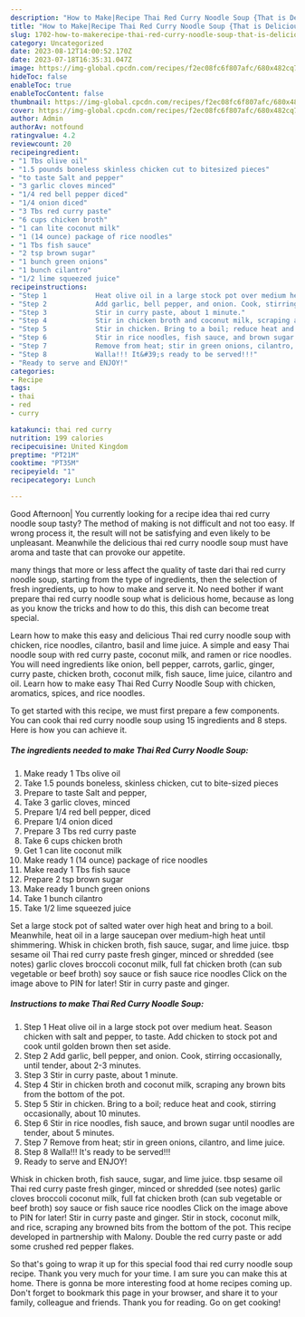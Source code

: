 ```yaml
---
description: "How to Make|Recipe Thai Red Curry Noodle Soup {That is Delicious"
title: "How to Make|Recipe Thai Red Curry Noodle Soup {That is Delicious"
slug: 1702-how-to-makerecipe-thai-red-curry-noodle-soup-that-is-delicious
category: Uncategorized
date: 2023-08-12T14:00:52.170Z
date: 2023-07-18T16:35:31.047Z
image: https://img-global.cpcdn.com/recipes/f2ec08fc6f807afc/680x482cq70/thai-red-curry-noodle-soup-recipe-main-photo.jpg
hideToc: false
enableToc: true
enableTocContent: false
thumbnail: https://img-global.cpcdn.com/recipes/f2ec08fc6f807afc/680x482cq70/thai-red-curry-noodle-soup-recipe-main-photo.jpg
cover: https://img-global.cpcdn.com/recipes/f2ec08fc6f807afc/680x482cq70/thai-red-curry-noodle-soup-recipe-main-photo.jpg
author: Admin
authorAv: notfound
ratingvalue: 4.2
reviewcount: 20
recipeingredient:
- "1 Tbs olive oil"
- "1.5 pounds boneless skinless chicken cut to bitesized pieces"
- "to taste Salt and pepper"
- "3 garlic cloves minced"
- "1/4 red bell pepper diced"
- "1/4 onion diced"
- "3 Tbs red curry paste"
- "6 cups chicken broth"
- "1 can lite coconut milk"
- "1 (14 ounce) package of rice noodles"
- "1 Tbs fish sauce"
- "2 tsp brown sugar"
- "1 bunch green onions"
- "1 bunch cilantro"
- "1/2 lime squeezed juice"
recipeinstructions:
- "Step 1            Heat olive oil in a large stock pot over medium heat. Season chicken with salt and pepper, to taste. Add chicken to stock pot and cook until golden brown then set aside."
- "Step 2            Add garlic, bell pepper, and onion. Cook, stirring occasionally, until tender, about 2-3 minutes."
- "Step 3            Stir in curry paste, about 1 minute."
- "Step 4            Stir in chicken broth and coconut milk, scraping any brown bits from the bottom of the pot."
- "Step 5            Stir in chicken. Bring to a boil; reduce heat and cook, stirring occasionally, about 10 minutes."
- "Step 6            Stir in rice noodles, fish sauce, and brown sugar until noodles are tender, about 5 minutes."
- "Step 7            Remove from heat; stir in green onions, cilantro, and lime juice."
- "Step 8            Walla!!! It&#39;s ready to be served!!!"
- "Ready to serve and ENJOY!"
categories:
- Recipe
tags:
- thai
- red
- curry

katakunci: thai red curry 
nutrition: 199 calories
recipecuisine: United Kingdom
preptime: "PT21M"
cooktime: "PT35M"
recipeyield: "1"
recipecategory: Lunch

---
```



Good Afternoon| You currently looking for a recipe idea thai red curry noodle soup tasty? The method of making is not difficult and not too easy. If wrong process it, the result will not be satisfying and even likely to be unpleasant. Meanwhile the delicious thai red curry noodle soup must have aroma and taste that can provoke our appetite.






many things that more or less affect the quality of taste dari thai red curry noodle soup, starting from the type of ingredients, then the selection of fresh ingredients, up to how to make and serve it. No need bother if want prepare thai red curry noodle soup what is delicious home, because as long as you know the tricks and how to do this, this dish can become treat  special.


Learn how to make this easy and delicious Thai red curry noodle soup with chicken, rice noodles, cilantro, basil and lime juice. A simple and easy Thai noodle soup with red curry paste, coconut milk, and ramen or rice noodles. You will need ingredients like onion, bell pepper, carrots, garlic, ginger, curry paste, chicken broth, coconut milk, fish sauce, lime juice, cilantro and oil. Learn how to make easy Thai Red Curry Noodle Soup with chicken, aromatics, spices, and rice noodles.


To get started with this recipe, we must first prepare a few components. You can cook thai red curry noodle soup using 15 ingredients and 8 steps. Here is how you can achieve it.

<!--inarticleads1-->

##### The ingredients needed to make Thai Red Curry Noodle Soup:

1. Make ready 1 Tbs olive oil
1. Take 1.5 pounds boneless, skinless chicken, cut to bite-sized pieces
1. Prepare to taste Salt and pepper,
1. Take 3 garlic cloves, minced
1. Prepare 1/4 red bell pepper, diced
1. Prepare 1/4 onion diced
1. Prepare 3 Tbs red curry paste
1. Take 6 cups chicken broth
1. Get 1 can lite coconut milk
1. Make ready 1 (14 ounce) package of rice noodles
1. Make ready 1 Tbs fish sauce
1. Prepare 2 tsp brown sugar
1. Make ready 1 bunch green onions
1. Take 1 bunch cilantro
1. Take 1/2 lime squeezed juice


Set a large stock pot of salted water over high heat and bring to a boil. Meanwhile, heat oil in a large saucepan over medium-high heat until shimmering. Whisk in chicken broth, fish sauce, sugar, and lime juice. tbsp sesame oil Thai red curry paste fresh ginger, minced or shredded (see notes) garlic cloves broccoli coconut milk, full fat chicken broth (can sub vegetable or beef broth) soy sauce or fish sauce rice noodles Click on the image above to PIN for later! Stir in curry paste and ginger. 

<!--inarticleads2-->

##### Instructions to make Thai Red Curry Noodle Soup:

1. Step 1            Heat olive oil in a large stock pot over medium heat. Season chicken with salt and pepper, to taste. Add chicken to stock pot and cook until golden brown then set aside.
1. Step 2            Add garlic, bell pepper, and onion. Cook, stirring occasionally, until tender, about 2-3 minutes.
1. Step 3            Stir in curry paste, about 1 minute.
1. Step 4            Stir in chicken broth and coconut milk, scraping any brown bits from the bottom of the pot.
1. Step 5            Stir in chicken. Bring to a boil; reduce heat and cook, stirring occasionally, about 10 minutes.
1. Step 6            Stir in rice noodles, fish sauce, and brown sugar until noodles are tender, about 5 minutes.
1. Step 7            Remove from heat; stir in green onions, cilantro, and lime juice.
1. Step 8            Walla!!! It&#39;s ready to be served!!!
1. Ready to serve and ENJOY!

Whisk in chicken broth, fish sauce, sugar, and lime juice. tbsp sesame oil Thai red curry paste fresh ginger, minced or shredded (see notes) garlic cloves broccoli coconut milk, full fat chicken broth (can sub vegetable or beef broth) soy sauce or fish sauce rice noodles Click on the image above to PIN for later! Stir in curry paste and ginger. Stir in stock, coconut milk, and rice, scraping any browned bits from the bottom of the pot. This recipe developed in partnership with Malony. Double the red curry paste or add some crushed red pepper flakes. 

So that's going to wrap it up for this special food thai red curry noodle soup recipe. Thank you very much for your time. I am sure you can make this at home. There is gonna be more interesting food at home recipes coming up. Don't forget to bookmark this page in your browser, and share it to your family, colleague and friends. Thank you for reading. Go on get cooking!
